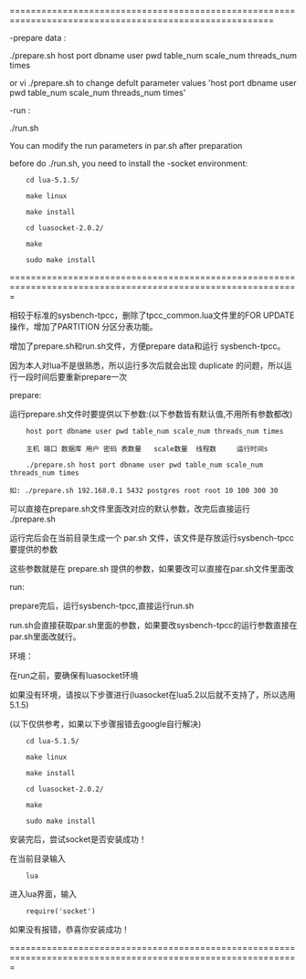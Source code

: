 ========================================================================================================

-prepare data :

./prepare.sh host port dbname user pwd table_num scale_num threads_num times

or vi ./prepare.sh to change defult parameter values 'host port dbname user pwd table_num scale_num threads_num times'

-run :

./run.sh 

You can modify the run parameters in par.sh after preparation

before do ./run.sh, you need to install the -socket environment:

        cd lua-5.1.5/

        make linux

        make install

        cd luasocket-2.0.2/

        make

        sudo make install

=============================================================================================================

相较于标准的sysbench-tpcc，删除了tpcc_common.lua文件里的FOR UPDATE操作，增加了PARTITION 分区分表功能。

增加了prepare.sh和run.sh文件，方便prepare data和运行 sysbench-tpcc。

因为本人对lua不是很熟悉，所以运行多次后就会出现 duplicate 的问题，所以运行一段时间后要重新prepare一次

prepare:

运行prepare.sh文件时要提供以下参数:(以下参数皆有默认值,不用所有参数都改)

        host port dbname user pwd table_num scale_num threads_num times

        主机 端口 数据库 用户 密码 表数量   scale数量  线程数     运行时间s

        ./prepare.sh host port dbname user pwd table_num scale_num threads_num times
	
	如: ./prepare.sh 192.168.0.1 5432 postgres root root 10 100 300 30
可以直接在prepare.sh文件里面改对应的默认参数，改完后直接运行 ./prepare.sh

运行完后会在当前目录生成一个 par.sh 文件，该文件是存放运行sysbench-tpcc要提供的参数

这些参数就是在 prepare.sh 提供的参数，如果要改可以直接在par.sh文件里面改

run:

prepare完后，运行sysbench-tpcc,直接运行run.sh

run.sh会直接获取par.sh里面的参数，如果要改sysbench-tpcc的运行参数直接在par.sh里面改就行。

环境：

在run之前，要确保有luasocket环境

如果没有环境，请按以下步骤进行(luasocket在lua5.2以后就不支持了，所以选用5.1.5)

(以下仅供参考，如果以下步骤报错去google自行解决)

        cd lua-5.1.5/

        make linux

        make install

        cd luasocket-2.0.2/

        make

        sudo make install

安装完后，尝试socket是否安装成功！

在当前目录输入

        lua

进入lua界面，输入

        require('socket')

如果没有报错，恭喜你安装成功！

=============================================================================================================

